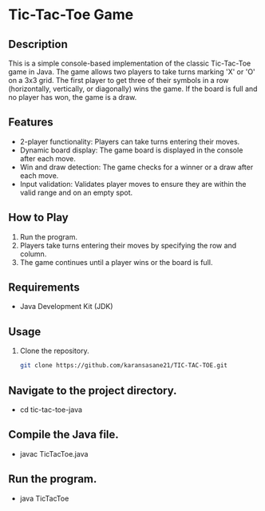 # Tic-Tac-Toe Game

## Description

This is a simple console-based implementation of the classic Tic-Tac-Toe game in Java. The game allows two players to take turns marking 'X' or 'O' on a 3x3 grid. The first player to get three of their symbols in a row (horizontally, vertically, or diagonally) wins the game. If the board is full and no player has won, the game is a draw.

## Features

- 2-player functionality: Players can take turns entering their moves.
- Dynamic board display: The game board is displayed in the console after each move.
- Win and draw detection: The game checks for a winner or a draw after each move.
- Input validation: Validates player moves to ensure they are within the valid range and on an empty spot.

## How to Play

1. Run the program.
2. Players take turns entering their moves by specifying the row and column.
3. The game continues until a player wins or the board is full.

## Requirements

- Java Development Kit (JDK)

## Usage

1. Clone the repository.
   ```bash
   git clone https://github.com/karansasane21/TIC-TAC-TOE.git

## Navigate to the project directory.
- cd tic-tac-toe-java

## Compile the Java file.
- javac TicTacToe.java

## Run the program.
- java TicTacToe


